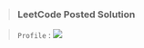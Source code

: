 > ### LeetCode Posted Solution

>`Profile` : [![](https://img.shields.io/badge/LeetCode-Profile-orange)](https://leetcode.com/naveenkr/)

